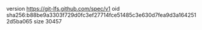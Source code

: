 version https://git-lfs.github.com/spec/v1
oid sha256:b88be9a3303f729d0fc3ef27714fce51485c3e630d7fea9d3a1642512d5ba065
size 30457
